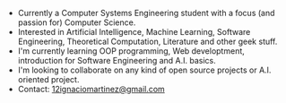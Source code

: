 - Currently a Computer Systems Engineering student with a focus (and passion for) Computer Science.
- Interested in Artificial Intelligence, Machine Learning, Software Engineering, Theoretical Computation, Literature and other geek stuff.
- I'm currently learning OOP programming, Web developtment, introduction for Software Engineering and A.I. basics.
- I'm looking to collaborate on any kind of open source projects or A.I. oriented project.
- Contact: 12ignaciomartinez@gmail.com

<!---
gerardmtz/gerardmtz is a ✨ special ✨ repository because its `README.md` (this file) appears on your GitHub profile.
You can click the Preview link to take a look at your changes.
--->
